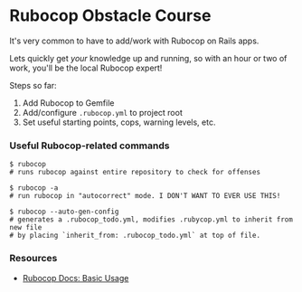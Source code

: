# Rubocop Obstacle Course

It's very common to have to add/work with Rubocop on Rails apps.

Lets quickly get _your_ knowledge up and running, so with an hour or two of work, you'll be the local Rubocop expert!

Steps so far:

1. Add Rubocop to Gemfile 
2. Add/configure `.rubocop.yml` to project root
3. Set useful starting points, cops, warning levels, etc.

### Useful Rubocop-related commands

```shell
$ rubocop
# runs rubocop against entire repository to check for offenses

$ rubocop -a 
# run rubocop in "autocorrect" mode. I DON'T WANT TO EVER USE THIS!

$ rubocop --auto-gen-config
# generates a .rubocop_todo.yml, modifies .rubycop.yml to inherit from new file
# by placing `inherit_from: .rubocop_todo.yml` at top of file. 
```



### Resources

- [Rubocop Docs: Basic Usage](https://docs.rubocop.org/en/stable/basic_usage/)